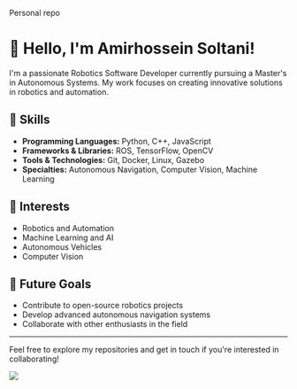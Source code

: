 
Personal repo

# 👋 Hello, I'm  Amirhossein Soltani!

I'm a passionate Robotics Software Developer currently pursuing a Master's in Autonomous Systems. My work focuses on creating innovative solutions in robotics and automation.

## 🚀 Skills

- **Programming Languages:** Python, C++, JavaScript
- **Frameworks & Libraries:** ROS, TensorFlow, OpenCV
- **Tools & Technologies:** Git, Docker, Linux, Gazebo
- **Specialties:** Autonomous Navigation, Computer Vision, Machine Learning

## 🌟 Interests

- Robotics and Automation
- Machine Learning and AI
- Autonomous Vehicles
- Computer Vision

## 🌱 Future Goals

- Contribute to open-source robotics projects
- Develop advanced autonomous navigation systems
- Collaborate with other enthusiasts in the field

---

Feel free to explore my repositories and get in touch if you're interested in collaborating!

![](https://komarev.com/ghpvc/?username=your_username&color=blue)

